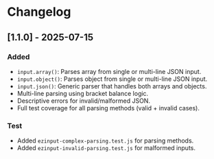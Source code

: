 # Changelog

## [1.1.0] - 2025-07-15

### Added
- `input.array()`: Parses array from single or multi-line JSON input.
- `input.object()`: Parses object from single or multi-line JSON input.
- `input.json()`: Generic parser that handles both arrays and objects.
- Multi-line parsing using bracket balance logic.
- Descriptive errors for invalid/malformed JSON.
- Full test coverage for all parsing methods (valid + invalid cases).

### Test
- Added `ezinput-complex-parsing.test.js` for parsing methods.
- Added `ezinput-invalid-parsing.test.js` for malformed inputs.
